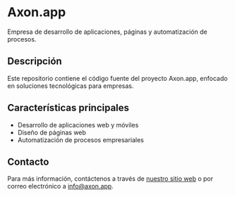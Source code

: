 # Axon.app

Empresa de desarrollo de aplicaciones, páginas y automatización de procesos.

## Descripción

Este repositorio contiene el código fuente del proyecto Axon.app, enfocado en soluciones tecnológicas para empresas.

## Características principales

- Desarrollo de aplicaciones web y móviles
- Diseño de páginas web
- Automatización de procesos empresariales

## Contacto

Para más información, contáctenos a través de [nuestro sitio web](https://axon.app) o por correo electrónico a info@axon.app.
